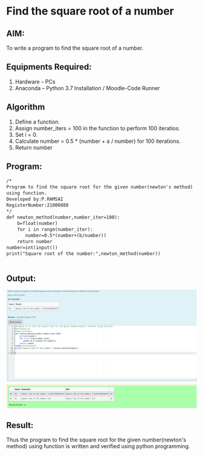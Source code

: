 # Find the square root of a number

## AIM:
To write a program to find the square root of a number.

## Equipments Required:
1. Hardware – PCs
2. Anaconda – Python 3.7 Installation / Moodle-Code Runner

## Algorithm
1. Define a function.
2. Assign number_iters = 100 in the function to perform 100 iteratios.
3. Set i = 0.
4. Calculate  number = 0.5 * (number + a / number) for 100 iterations.
5. Return number

## Program:
```
/*
Program to find the square root for the given number(newton's method) using function.
Developed by:P.RAMSAI 
RegisterNumber:21000888  
*/
def newton_method(number,number_iter=100):
    b=float(number)
    for i in range(number_iter):
       number=0.5*(number+(b/number))
    return number
number=int(input())
print("Square root of the number:",newton_method(number))


```

## Output:
![gcd of two number](./images/square.png)


## Result:
Thus the program to find the square root for the given number(newton's method) using function is written and verified using python programming.
